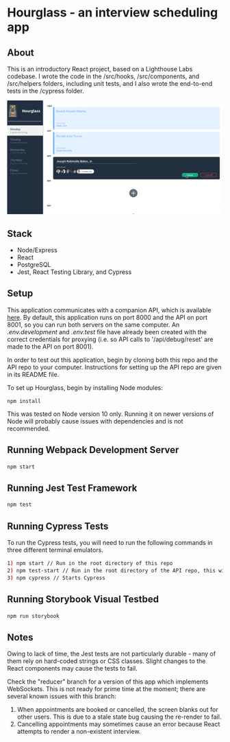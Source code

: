 # Hourglass - an interview scheduling app

## About

This is an introductory React project, based on a Lighthouse Labs codebase. I wrote the code in the /src/hooks, /src/components, and /src/helpers folders, including unit tests, and I also wrote the end-to-end tests in the /cypress folder.

!["Screenshot"](https://github.com/sherwin-kwan/hourglass/blob/master/public/images/main.png)

## Stack

* Node/Express
* React
* PostgreSQL
* Jest, React Testing Library, and Cypress

## Setup

This application communicates with a companion API, which is available [here](https://github.com/sherwin-kwan/hourglass-api). By default, this application runs on port 8000 and the API on port 8001, so you can run both servers on the same computer. An *.env.development* and *.env.test* file have already been created with the correct credentials for proxying (i.e. so API calls to '/api/debug/reset' are made to the API on port 8001).

In order to test out this application, begin by cloning both this repo and the API repo to your computer. Instructions for setting up the API repo are given in its README file.

To set up Hourglass, begin by installing Node modules:

```
npm install
```

This was tested on Node version 10 only. Running it on newer versions of Node will probably cause issues with dependencies and is not recommended.

## Running Webpack Development Server

```sh
npm start
```

## Running Jest Test Framework

```sh
npm test
```

## Running Cypress Tests

To run the Cypress tests, you will need to run the following commands in three different terminal emulators.

```sh
1) npm start // Run in the root directory of this repo
2) npm test-start // Run in the root directory of the API repo, this will seed test data
3) npm cypress // Starts Cypress
```

## Running Storybook Visual Testbed

```sh
npm run storybook
```

## Notes

Owing to lack of time, the Jest tests are not particularly durable - many of them rely on hard-coded strings or CSS classes. Slight changes to the
React components may cause the tests to fail.

Check the "reducer" branch for a version of this app which implements WebSockets. This is not ready for prime time at the moment; there are several known issues with this branch:

1) When appointments are booked or cancelled, the screen blanks out for other users. This is due to a stale state bug causing the re-render to fail.
2) Cancelling appointments may sometimes cause an error because React attempts to render a non-existent interview.

